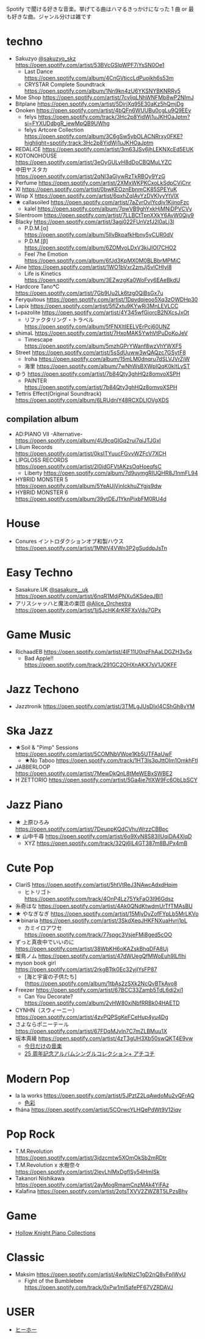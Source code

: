 Spotify で聞ける好きな音楽。挙げてる曲はハマるきっかけになった 1 曲 or 最も好きな曲。ジャンル分けは雑です

# techno

- Sakuzyo [@sakuzyo_skz](https://twitter.com/sakuzyo_skz) https://open.spotify.com/artist/53BVcGSlpWPF7iYsSN0Oe1
  - Last Dance https://open.spotify.com/album/4CnGVticcLdPuoikh6s53m
  - CRYSTAR Complete Soundtrack https://open.spotify.com/album/1Nn9kn4zU6YKSNYBKNRRy5
- Moe Shop https://open.spotify.com/artist/7cvljqLNhWNFMb8wP2NImJ
- Bitplane https://open.spotify.com/artist/5DirjXq95E30aKz5hQmjDg
- Onoken https://open.spotify.com/artist/4bQFn6WUUBu0cgLu9Q9EEv
  - felys https://open.spotify.com/track/3Hc2p8YidWj1uJKHOaJptm?si=FYXUDdbgR_iewMpQB9UWhg
  - felys Artcore Collection https://open.spotify.com/album/3C6gSw5ybOLACNRrxy0FKE?highlight=spotify:track:3Hc2p8YidWj1uJKHOaJptm
- REDALiCE https://open.spotify.com/artist/3m63JSv6jhLEKNXcEd5EUK
- KOTONOHOUSE https://open.spotify.com/artist/3eOyGULyH8dDoCBQMuLYZC
- 中田ヤスタカ https://open.spotify.com/artist/2qNI3aGlywRzTkRBOy9YzG
- Perfume https://open.spotify.com/artist/2XMxWKPKCxoLkSdpCViCnr
- XI https://open.spotify.com/artist/0bwKEOznEbnmCK85SPEYuK
- Wisp X https://open.spotify.com/artist/6qxhZqIAvYzDVKIyyYtVlX
- ★ callasoiled https://open.spotify.com/artist/7aZvrOvlYcdjv1KjjnoFzc
  - kalel https://open.spotify.com/album/7qwVB9ghYxkHjMNiDPVCVy
- Silentroom https://open.spotify.com/artist/7LLBCtTpnXXkY6AvW0Qjy9
- Blacky https://open.spotify.com/artist/3agj022FUnVzfJ2l0aLj3l
  - P.D.M.\[α\] https://open.spotify.com/album/5IlvBkpafkHbny5yCUR0dV
  - P.D.M.\[β\] https://open.spotify.com/album/6ZOMvoLDxV3kiJIOl7CHO2
  - Feel 7he Emotion https://open.spotify.com/album/6fJd3KpMX0M0BLBbrMPMjC
- Aine https://open.spotify.com/artist/1WO1bVxr2zmJj5vlCHIyl8
  - Life is Kinetics https://open.spotify.com/album/3EZwzgKa0WoFvy6EAeBkdU
- Hardcore Tano\*C https://open.spotify.com/artist/7Gb9Uu2Lk6tzg0QiBsGx7u
- Feryquitous https://open.spotify.com/artist/1Dpvdqieoo5Xq3zOWDHp30
- Lapix https://open.spotify.com/artist/5fIZxtu9KYwRi3MnLEVLCC
- t+pazolite https://open.spotify.com/artist/4Y345wfGiorcB2NXcsJxOt
  - リファクタリング・トラベル https://open.spotify.com/album/5fFNXltIEELVErPcj60UNZ
- shimaL https://open.spotify.com/artist/7HxoMAK5YwhVtPuDoKoJeV
  - Timescape https://open.spotify.com/album/5mzhGPrYWanf8wzVhYWXF5
- Street https://open.spotify.com/artist/5sSdUuww3wQAQzc7GSytF8
  - Iroha https://open.spotify.com/album/15mLM0dnqru7dSLVJVrZjW
  - 海里 https://open.spotify.com/album/7wNhWsBXWpIQqK0kItLyST
- ゆう https://open.spotify.com/artist/7b84Qty3ghHQz8omvoXSPH
  - PAINTER https://open.spotify.com/artist/7b84Qty3ghHQz8omvoXSPH
- Tettris Effect(Original Soundtrack) https://open.spotify.com/album/6LRUdnlY48RCXDLIOVgXDS

## compilation album

- AD:PIANO VII -Alternative- https://open.spotify.com/album/4U9cqGIGq2rui7qiJTJGxl
- Lilium Records https://open.spotify.com/artist/0ksITYuucFGvvWZFcV7XCH
- LIPGLOSS RECORDS https://open.spotify.com/artist/2l0idGFVtAKzsOqHoeqfsC
  - Liberty https://open.spotify.com/album/7d9uymgRIUQHR8J1nmFL94
- HYBRID MONSTER 5 https://open.spotify.com/album/5YeAUjVjnIckhuZYgjs9dw
- HYBRID MONSTER 6 https://open.spotify.com/album/39ytDEJ1YknPixbFM0RU4d

# House

- Conures イントロダクションオブ和製ハウス https://open.spotify.com/artist/1MNtV4VWn3P2gSuddpJsTn

# Easy Techno

- Sasakure.UK [@sasakure\_\_uk](https://twitter.com/sasakure__uk) https://open.spotify.com/artist/6nqR1MdjPNXu5KSdeqJBI1
- アリスシャッハと魔法の楽団 [@Alice_Orchestra](https://twitter.com/Alice_Orchestra) https://open.spotify.com/artist/1jj5JcHK4rKRFXxVdu7GPx

# Game Music

- RichaadEB https://open.spotify.com/artist/4IF11U0nzFhAaLDGZH3vSx
  - Bad Apple!! https://open.spotify.com/track/291GC2OHXnAKX7sV1JOKFF

# Jazz Techono

- Jazztronik https://open.spotify.com/artist/3TMLgJUsDIxI4CShGh8vYM

# Ska Jazz

- ★Soil & "Pimp" Sessions https://open.spotify.com/artist/5COMNbVWoe1Kb5UTFAaUwF
  - ★No Taboo https://open.spotify.com/track/1HT3ls3pJttOIm1OmkhFtl
- JABBERLOOP https://open.spotify.com/artist/7MewDkQnL8tMeWEBxSWBE2
- H ZETTORIO https://open.spotify.com/artist/5Ga4ie7tlXW9Fc6ObLbSCY

# Jazz Piano

- ★ 上原ひろみ https://open.spotify.com/artist/7DeuppKQdCVhuWrzzCBBpc
- ★ 山中千尋 https://open.spotify.com/artist/6o9XvN8S83IlUqiDA4XIqD
  - XYZ https://open.spotify.com/track/32Qj6lL4GT387m8BJPx4mB

# Cute Pop

- ClariS https://open.spotify.com/artist/5htVtReJ3NAwcAdxdHpim
  - ヒトリゴト https://open.spotify.com/track/4OnP4Lz75YkFaO3I96Gdsz
- 糸奇はな https://open.spotify.com/artist/4Ak0QNdKtwdmUrTfTMAsBU
- ★ やなぎなぎ https://open.spotify.com/artist/15MlyDyZofFYpLb5MrLKVo
- ★binaria https://open.spotify.com/artist/3SkdXeqJHKFNXuaHvrj1pL
  - カミイロアワセ https://open.spotify.com/track/77spgc3VsjeFMi8ged5cOO
- ずっと真夜中でいいのに https://open.spotify.com/artist/38WbKH6oKAZskBhqDFA8Uj
- 燦鳥ノム https://open.spotify.com/artist/47dWUegQfMWoEuh9lLfIhi
- myson book girl https://open.spotify.com/artist/2rkgBTtk0Ec32yjIYsFP87
  - [海と宇宙の子供たち](https://open.spotify.com/album/1tbAs2zSXk2NcQvBTkAvo8
- Freezer https://open.spotify.com/artist/67BCC33Zamb5TdL6di2xi1
  - Can You Decorate? https://open.spotify.com/album/2vHW80xiNbfRRBk04HAETD
- CYNHN（スウィーニー） https://open.spotify.com/artist/4zvPQPSgKeFCeHup4yu4Dg
- さよならポニーテール https://open.spotify.com/artist/67FDqMJvln7C7mZLBMuu1X
- 坂本真綾 https://open.spotify.com/artist/4zT3gUH3Xb50swQKT4E9vw
  - [今日だけの音楽](https://open.spotify.com/album/2f2QiMAQjOGEBiierxdOI6)
  - [25 周年記念アルバムシングルコレクション+ アチコチ](https://open.spotify.com/album/5YA5rEjEEPUkb1xq3EJ5Uf)

# Modern Pop

- la la works https://open.spotify.com/artist/5JPztZ2LqAwdoMu2vQFrAQ
  - [色彩](https://open.spotify.com/track/3soZEQKCYsFcr1w2A4nP0r)
- fhána https://open.spotify.com/artist/5COrwcYLHQePdWt9V12iqv

# Pop Rock

- T.M.Revolution https://open.spotify.com/artist/3jdzcmtw5XOmOkSb2mRDtr
- T.M.Revolution x 水樹奈々 https://open.spotify.com/artist/2levLhlMxDgflSy54HmISk
- Takanori Nishikawa https://open.spotify.com/artist/2ayMogRmamCnzMAk4YiFAz
- Kalafina https://open.spotify.com/artist/2otsTXVV2ZWZ8T5LPzsBhy

# Game

- [Hollow Knight Piano Collections](https://open.spotify.com/album/0v4vTwebMBgz0ih46nysbr)

# Classic

- Maksim https://open.spotify.com/artist/4wlbNIzC1gD2nQ8vFpIWyU
  - Fight of the Bumblebee https://open.spotify.com/track/0xPw1mI5afePF67VZRDAVJ

# USER

- [ヒーホー](https://open.spotify.com/user/j5u8csody72lmtsl2j3o3g1fs)

